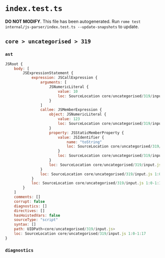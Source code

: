 # `index.test.ts`

**DO NOT MODIFY**. This file has been autogenerated. Run `rome test internal/js-parser/index.test.ts --update-snapshots` to update.

## `core > uncategorised > 319`

### `ast`

```javascript
JSRoot {
	body: [
		JSExpressionStatement {
			expression: JSCallExpression {
				arguments: [
					JSNumericLiteral {
						value: 10
						loc: SourceLocation core/uncategorised/319/input.js 1:14-1:16
					}
				]
				callee: JSMemberExpression {
					object: JSNumericLiteral {
						value: 123
						loc: SourceLocation core/uncategorised/319/input.js 1:0-1:4
					}
					property: JSStaticMemberProperty {
						value: JSIdentifier {
							name: "toString"
							loc: SourceLocation core/uncategorised/319/input.js 1:5-1:13 (toString)
						}
						loc: SourceLocation core/uncategorised/319/input.js 1:5-1:13 (toString)
					}
					loc: SourceLocation core/uncategorised/319/input.js 1:0-1:13
				}
				loc: SourceLocation core/uncategorised/319/input.js 1:0-1:17
			}
			loc: SourceLocation core/uncategorised/319/input.js 1:0-1:17
		}
	]
	comments: []
	corrupt: false
	diagnostics: []
	directives: []
	hasHoistedVars: false
	sourceType: "script"
	syntax: []
	path: UIDPath<core/uncategorised/319/input.js>
	loc: SourceLocation core/uncategorised/319/input.js 1:0-1:17
}
```

### `diagnostics`

```

```
